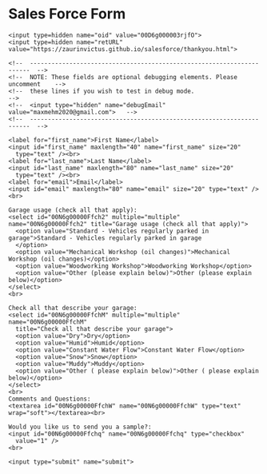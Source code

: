<!DOCTYPE html>
<html lang="en">

<head>
  <meta charset="UTF-8">
  <meta name="viewport" content="width=device-width, initial-scale=1.0">
  <meta http-equiv="X-UA-Compatible" content="ie=edge">
  <title>Document</title>
</head>

<body>

  <h1>Sales Force Form</h1>

  <form action="https://webto.salesforce.com/servlet/servlet.WebToLead?encoding=UTF-8" method="POST">

    <input type=hidden name="oid" value="00D6g000003rjfO">
    <input type=hidden name="retURL" value="https://zaurinvictus.github.io/salesforce/thankyou.html">
   
    <!--  ----------------------------------------------------------------------  -->
    <!--  NOTE: These fields are optional debugging elements. Please uncomment    -->
    <!--  these lines if you wish to test in debug mode.                          -->
    <!--  <input type="hidden" name="debugEmail" value="maxmehm2020@gmail.com">   -->
    <!--  ----------------------------------------------------------------------  -->

    <label for="first_name">First Name</label>
    <input id="first_name" maxlength="40" name="first_name" size="20"
      type="text" /><br>
    <label for="last_name">Last Name</label>
    <input id="last_name" maxlength="80" name="last_name" size="20"
      type="text" /><br>
    <label for="email">Email</label>
    <input id="email" maxlength="80" name="email" size="20" type="text" /><br>

    Garage usage (check all that apply):
    <select id="00N6g00000Ffch2" multiple="multiple" name="00N6g00000Ffch2" title="Garage usage (check all that apply)">
      <option value="Standard - Vehicles regularly parked in garage">Standard - Vehicles regularly parked in garage
      </option>
      <option value="Mechanical Workshop (oil changes)">Mechanical Workshop (oil changes)</option>
      <option value="Woodworking Workshop">Woodworking Workshop</option>
      <option value="Other (please explain below)">Other (please explain below)</option>
    </select>
    <br>

    Check all that describe your garage:
    <select id="00N6g00000FfchM" multiple="multiple" name="00N6g00000FfchM"
      title="Check all that describe your garage">
      <option value="Dry">Dry</option>
      <option value="Humid">Humid</option>
      <option value="Constant Water Flow">Constant Water Flow</option>
      <option value="Snow">Snow</option>
      <option value="Muddy">Muddy</option>
      <option value="Other ( please explain below)">Other ( please explain below)</option>
    </select>
    <br>
    Comments and Questions:
    <textarea id="00N6g00000FfchW" name="00N6g00000FfchW" type="text" wrap="soft"></textarea><br>

    Would you like us to send you a sample?:
    <input id="00N6g00000Ffchq" name="00N6g00000Ffchq" type="checkbox"
      value="1" />
    <br>

    <input type="submit" name="submit">
  </form>


</body>

</html>